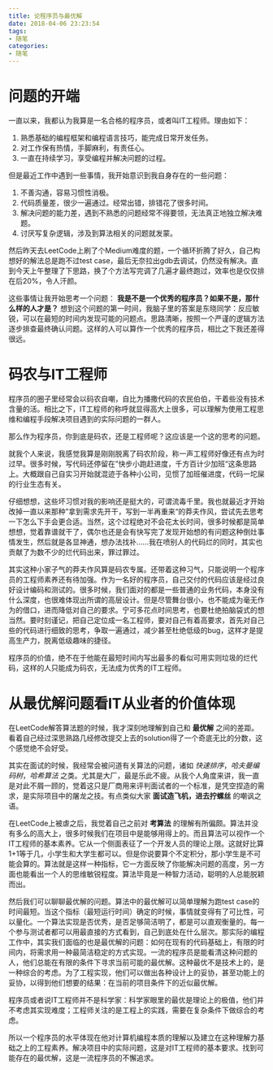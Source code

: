 ```yaml
---
title: 论程序员与最优解
date: 2018-04-06 23:23:54
tags:
- 随笔
categories:
- 随笔
---
```



# 问题的开端

一直以来，我都认为我算是一名合格的程序员，或者叫IT工程师。理由如下：

1. 熟悉基础的编程框架和编程语言技巧，能完成日常开发任务。
2. 对工作保有热情，手脚麻利，有责任心。
3. 一直在持续学习，享受编程并解决问题的过程。

但是最近工作中遇到一些事情，我开始意识到我自身存在的一些问题：

1. 不善沟通，容易习惯性消极。
2. 代码质量差，很少一遍通过。经常出错，排错花了很多时间。
3. 解决问题的能力差，遇到不熟悉的问题经常不得要领，无法真正地独立解决难题。
4. 讨厌写复杂逻辑，涉及到算法相关的问题就发蒙。

然后昨天去LeetCode上刷了个Medium难度的题，一个循环折腾了好久，自己构想好的解法总是跑不过test case，最后无奈拉出gdb去调试，仍然没有解决。直到今天上午整理了下思路，换了个方法写完调了几遍才最终跑过，效率也是仅仅排在后20%，令人汗颜。

这些事情让我开始思考一个问题： **我是不是一个优秀的程序员？如果不是，那什么样的人才是？** 想到这个问题的第一时间，我脑子里的答案是东晓同学：反应敏锐，可以在最短的时间内发现可能的问题点。思路清晰，按照一个严谨的逻辑方法逐步排查最终确认问题。这样的人可以算作一个优秀的程序员，相比之下我还差得很远。


# 码农与IT工程师

程序员的圈子里经常会以码农自嘲，自比为播撒代码的农民伯伯，干着些没有技术含量的活。相比之下，IT工程师的称呼就显得高大上很多，可以理解为使用工程思维和编程手段解决项目遇到的实际问题的一群人。

那么作为程序员，你到底是码农，还是工程师呢？这应该是一个这的思考的问题。

就我个人来说，我感觉我算是刚刚脱离了码农阶段，称一声工程师好像还有点为时过早。很多时候，写代码还停留在”快步小跑赶进度，千方百计少加班“这条思路上。大概跟自己自实习开始就混迹于各种小公司，见惯了加班催进度，代码一坨屎的行业生态有关。

仔细想想，这些坏习惯对我的影响还是挺大的，可谓流毒千里。我也就最近才开始改掉一直以来那种”拿到需求先开干，写到一半再重来“的莽夫作风，尝试先去思考一下怎么下手会更合适。当然，这个过程绝对不会花太长时间，很多时候都是简单想想，觉着靠谱就干了，偶尔也还是会有快写完了发现开始想的有问题这种倒灶事情发生，然后就是各显神通，想办法找补……我在喷别人的代码烂的同时，其实也贡献了为数不少的烂代码出来，罪过罪过。

其实这种小家子气的莽夫作风算是码农专属。还带着这种习气，只能说明一个程序员的工程师素养还有待加强。作为一名好的程序员，自己交付的代码应该是经过良好设计编码和测试的。很多时候，我们面对的都是一些普通的业务代码，本身没有什么深度，也很难体现出所谓的高层设计。但是尽管舞台很小，也不能成为毫无作为的借口，进而降低对自己的要求。宁可多花点时间思考，也要杜绝拍脑袋式的想当然。要时刻谨记，把自己定位成一名工程师，要对自己有着高要求，首先对自己些的代码进行细致的思考，争取一遍通过，减少甚至杜绝低级的bug，这样才是提高生产力，脱离低级趣味的捷径。

程序员的价值，绝不在于他能在最短时间内写出最多的看似可用实则垃圾的烂代码，这样的人只能成为码农，无法成为优秀的IT工程师。


# 从最优解问题看IT从业者的价值体现

在LeetCode解答算法题的时候，我才深刻地理解到自己和 **最优解** 之间的差距。看着自己经过深思熟路几经修改提交上去的solution得了一个奇底无比的分数，这个感觉绝不会好受。

其实在面试的时候，我经常会被问道有关算法的问题，诸如 *快速排序*，*哈夫曼编码树*，*哈希算法* 之类。尤其是大厂，最是乐此不疲。从我个人角度来讲，我一直是对此不屑一顾的，觉着这只是厂商用来评判面试者的一个标准，是凭空捏造的需求，是实际项目中的屠龙之技。有点类似大家 **面试造飞机，进去拧螺丝** 的嘲讽之语。

在LeetCode上被虐之后，我觉着自己之前对 **考算法** 的理解有所偏颇。算法并没有多么的高大上，很多时候我们在项目中是能够用得上的。而且算法可以视作一个IT工程师的基本素养。它从一个侧面表征了一个开发人员的理论上限。这就好比算1+1等于几，小学生和大学生都可以。但是你说要算个不定积分，那小学生是不可能会算的。算法就是这样一种指标，它一方面反映了你能解决问题的高度，另一方面也能看出一个人的思维敏锐程度。算法毕竟是一种智力活动，聪明的人总能脱颖而出。

然后我们可以聊聊最优解的问题。算法中的最优解可以简单理解为跑test case的时间最短。当这个指标（最短运行时间）确定的时候，事情就变得有了可比性，可以量化。一个算法实现是否优秀，是否足够简洁明了，都是可以直观衡量的。每一个参与测试者都可以用最直接的方式看到，自己到底处在什么层次。那实际的编程工作中，其实我们面临的也是最优解的问题：如何在现有的代码基础上，有限的时间内，将需求用一种最简洁稳定的方式实现。一流的程序员是能看清这种问题的人，他们总能在有限的条件下寻求当前可能的最优解。这种最优不是技术上的，是一种综合的考虑。为了工程实现，他们可以做出各种设计上的妥协，甚至功能上的妥协，以得到他们想要的结果：在当前的项目条件下的近似最优解。

程序员或者说IT工程师并不是科学家：科学家眼里的最优是理论上的极值，他们并不考虑其实现难度；工程师关注的是工程上的实践，需要在复杂条件下做综合的考虑。

所以一个程序员的水平体现在他对计算机编程本质的理解以及建立在这种理解力基础之上的工程素养。解决项目中的实际问题，这是对IT工程师的基本要求。找到可能存在的最优解，这是一流程序员的不懈追求。
